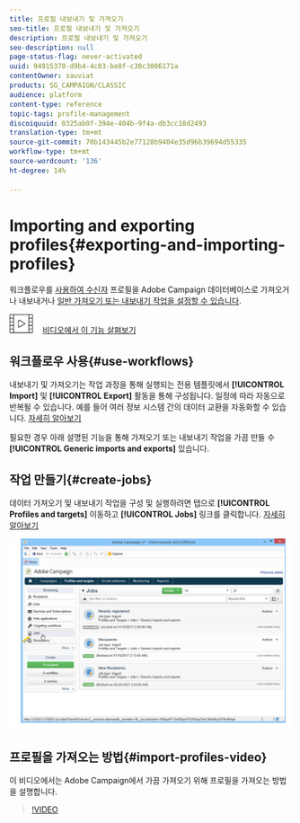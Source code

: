 ```yaml
---
title: 프로필 내보내기 및 가져오기
seo-title: 프로필 내보내기 및 가져오기
description: 프로필 내보내기 및 가져오기
seo-description: null
page-status-flag: never-activated
uuid: 94915370-d9b4-4c03-be8f-c30c3006171a
contentOwner: sauviat
products: SG_CAMPAIGN/CLASSIC
audience: platform
content-type: reference
topic-tags: profile-management
discoiquuid: 0325ab0f-394e-404b-9f4a-db3cc18d2493
translation-type: tm+mt
source-git-commit: 70b143445b2e77128b9404e35d96b39694d55335
workflow-type: tm+mt
source-wordcount: '136'
ht-degree: 14%

---
```



# Importing and exporting profiles{#exporting-and-importing-profiles}

워크플로우를 [사용하여 수신자](#use-workflows) 프로필을 Adobe Campaign 데이터베이스로 가져오거나 내보내거나 [일반 가져오기 또는 내보내기 작업을 설정할 수 있습니다](#create-jobs).

![](assets/do-not-localize/how-to-video.png) [비디오에서 이 기능 살펴보기](#import-profiles-video)

## 워크플로우 사용{#use-workflows}

내보내기 및 가져오기는 작업 과정을 통해 실행되는 전용 템플릿에서 **[!UICONTROL Import]** 및 **[!UICONTROL Export]** 활동을 통해 구성됩니다. 일정에 따라 자동으로 반복될 수 있습니다. 예를 들어 여러 정보 시스템 간의 데이터 교환을 자동화할 수 있습니다. [자세히 알아보기](../../workflow/using/importing-data.md#best-practices-when-importing-data)

필요한 경우 아래 설명된 기능을 통해 가져오기 또는 내보내기 작업을 가끔 만들 수 **[!UICONTROL Generic imports and exports]** 있습니다.

## 작업 만들기{#create-jobs}

데이터 가져오기 및 내보내기 작업을 구성 및 실행하려면 탭으로 **[!UICONTROL Profiles and targets]** 이동하고 **[!UICONTROL Jobs]** 링크를 클릭합니다. [자세히 알아보기](../../platform/using/generic-imports-and-exports.md)

![](assets/s_ncs_user_interface_import_link.png)


## 프로필을 가져오는 방법{#import-profiles-video}

이 비디오에서는 Adobe Campaign에서 가끔 가져오기 위해 프로필을 가져오는 방법을 설명합니다.

>[!VIDEO](https://video.tv.adobe.com/v/25608?quality=12)
